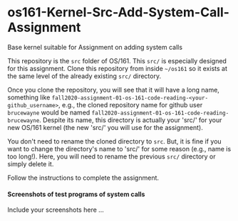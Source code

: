 # os161-Kernel-Src-Add-System-Call-Assignment
Base kernel suitable for Assignment on adding system calls

This repository is the `src` folder of OS/161. This `src/` is especially designed for this assignment. 
Clone this repository from inside `~/os161` so it exists at the same level of the already existing `src/` directory. 

Once you clone the repository, you will see that it will have a long name, something like `fall2020-assignment-01-os-161-code-reading-<your-github_username>`, e.g., the cloned repository name for github user `brucewayne` would be named `fall2020-assignment-01-os-161-code-reading-brucewayne`. Despite its name, this directory is actually your 'src/' for your new OS/161 kernel (the new 'src/' you will use for the assignment). 

You don't need to rename the cloned directory to `src`. But, it is fine if you want to change the directory's name to 'src/' for some reason (e.g., name is too long!). Here, you will need to rename the previous `src/` directory or simply delete it.  

Follow the instructions to complete the assignment.  

#### Screenshots of test programs of system calls

Include your screenshots here ... 






